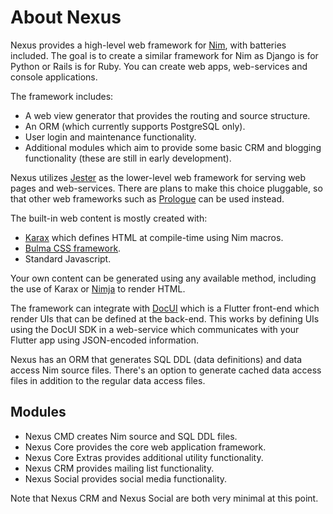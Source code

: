 # About Nexus

Nexus provides a high-level web framework for [Nim](https://nim-lang.org),
with batteries included. The goal is to create a similar framework for Nim as
Django is for Python or Rails is for Ruby. You can create web apps,
web-services and console applications.

The framework includes:
- A web view generator that provides the routing and source structure.
- An ORM (which currently supports PostgreSQL only).
- User login and maintenance functionality.
- Additional modules which aim to provide some basic CRM and blogging
  functionality (these are still in early development).

Nexus utilizes [Jester](https://github.com/dom96/jester) as the lower-level web
framework for serving web pages and web-services. There are plans to make this
choice pluggable, so that other web frameworks such as
[Prologue](https://github.com/planety/prologue) can be used instead.

The built-in web content is mostly created with:
- [Karax](https://github.com/karaxnim/karax) which defines HTML at compile-time
using Nim macros.
- [Bulma CSS framework](https://bulma.io).
- Standard Javascript.

Your own content can be generated using any available method,
including the use of Karax or
[Nimja](https://github.com/enthus1ast/nimja) to render HTML.

The framework can integrate with [DocUI](https://github.com/jfilby/DocUI) which
is a Flutter front-end which render UIs that can be defined at the back-end.
This works by defining UIs using the DocUI SDK in a web-service which
communicates with your Flutter app using JSON-encoded information.

Nexus has an ORM that generates SQL DDL (data definitions) and data access Nim
source files. There's an option to generate cached data access files in
addition to the regular data access files.


## Modules

- Nexus CMD creates Nim source and SQL DDL files.
- Nexus Core provides the core web application framework.
- Nexus Core Extras provides additional utility functionality.
- Nexus CRM provides mailing list functionality.
- Nexus Social provides social media functionality.

Note that Nexus CRM and Nexus Social are both very minimal at this point.

